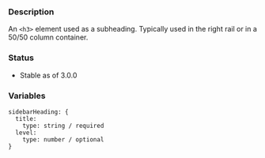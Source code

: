 ### Description
An `<h3>` element used as a subheading.  Typically used in the right rail or in a 50/50 column container.

### Status
* Stable as of 3.0.0

### Variables
~~~
sidebarHeading: {
  title:
    type: string / required
  level:
    type: number / optional
}
~~~
